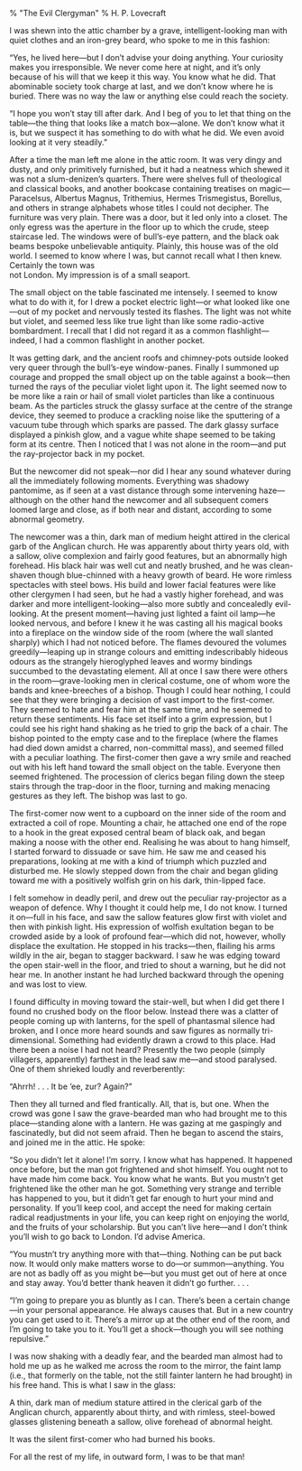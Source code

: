 % "The Evil Clergyman" 
%  H. P. Lovecraft

        

  

I was shewn into the attic chamber by a grave, intelligent-looking man with quiet clothes and
an iron-grey beard, who spoke to me in this fashion:  

  &ldquo;Yes,   he   lived here&mdash;but I don&rsquo;t advise your doing
anything. Your curiosity makes you irresponsible.   We   never come here at night, and it&rsquo;s
only because of   his   will that we keep it this way. You know what   he   did. That
abominable society took charge at last, and we don&rsquo;t know where   he   is buried. There
was no way the law or anything else could reach the society.  

  &ldquo;I hope you won&rsquo;t stay till after dark. And I beg of you to let
that thing on the table&mdash;the thing that looks like a match box&mdash;alone. We don&rsquo;t
know what it is, but we suspect it has something to do with what   he   did. We even avoid
looking at it very steadily.&rdquo;  

  After a time the man left me alone in the attic room. It was very dingy and
dusty, and only primitively furnished, but it had a neatness which shewed it was not a slum-denizen&rsquo;s
quarters. There were shelves full of theological and classical books, and another bookcase containing
treatises on magic&mdash;Paracelsus, Albertus Magnus, Trithemius, Hermes Trismegistus, Borellus,
and others in strange alphabets whose titles I could not decipher. The furniture was very plain.
There was a door, but it led only into a closet. The only egress was the aperture in the floor
up to which the crude, steep staircase led. The windows were of bull&rsquo;s-eye pattern, and
the black oak beams bespoke unbelievable antiquity. Plainly, this house was of the old world.
I seemed to know where I was, but cannot recall what I then knew. Certainly the town was   
not   London. My impression is of a small seaport.  

  The small object on the table fascinated me intensely. I seemed to know what
to do with it, for I drew a pocket electric light&mdash;or what looked like one&mdash;out of
my pocket and nervously tested its flashes. The light was not white but violet, and seemed less
like true light than like some radio-active bombardment. I recall that I did not regard it as
a common flashlight&mdash;indeed, I   had   a common flashlight in another pocket.  

  It was getting dark, and the ancient roofs and chimney-pots outside looked
very queer through the bull&rsquo;s-eye window-panes. Finally I summoned up courage and propped
the small object up on the table against a book&mdash;then turned the rays of the peculiar violet
light upon it. The light seemed now to be more like a rain or hail of small violet particles
than like a continuous beam. As the particles struck the glassy surface at the centre of the
strange device, they seemed to produce a crackling noise like the sputtering of a vacuum tube
through which sparks are passed. The dark glassy surface displayed a pinkish glow, and a vague
white shape seemed to be taking form at its centre. Then I noticed that I was not alone in the
room&mdash;and put the ray-projector back in my pocket.  

  But the newcomer did not speak&mdash;nor did I hear any sound whatever during
all the immediately following moments. Everything was shadowy pantomime, as if seen at a vast
distance through some intervening haze&mdash;although on the other hand the newcomer and all
subsequent comers loomed large and close, as if both near and distant, according to some abnormal
geometry.  

  The newcomer was a thin, dark man of medium height attired in the clerical
garb of the Anglican church. He was apparently about thirty years old, with a sallow, olive
complexion and fairly good features, but an abnormally high forehead. His black hair was well
cut and neatly brushed, and he was clean-shaven though blue-chinned with a heavy growth of beard.
He wore rimless spectacles with steel bows. His build and lower facial features were like other
clergymen I had seen, but he had a vastly higher forehead, and was darker and more intelligent-looking&mdash;also
more subtly and concealedly   evil-  looking. At the present moment&mdash;having just lighted
a faint oil lamp&mdash;he looked nervous, and before I knew it he was casting all his magical
books into a fireplace on the window side of the room (where the wall slanted sharply) which
I had not noticed before. The flames devoured the volumes greedily&mdash;leaping up in strange
colours and emitting indescribably hideous odours as the strangely hieroglyphed leaves and wormy
bindings succumbed to the devastating element. All at once I saw there were others in the room&mdash;grave-looking
men in clerical costume, one of whom wore the bands and knee-breeches of a bishop. Though I
could hear nothing, I could see that they were bringing a decision of vast import to the first-comer.
They seemed to hate and fear him at the same time, and he seemed to return these sentiments.
His face set itself into a grim expression, but I could see his right hand shaking as he tried
to grip the back of a chair. The bishop pointed to the empty case and to the fireplace (where
the flames had died down amidst a charred, non-committal mass), and seemed filled with a peculiar
loathing. The first-comer then gave a wry smile and reached out with his left hand toward the
small object on the table. Everyone then seemed frightened. The procession of clerics began
filing down the steep stairs through the trap-door in the floor, turning and making menacing
gestures as they left. The bishop was last to go.  

  The first-comer now went to a cupboard on the inner side of the room and extracted
a coil of rope. Mounting a chair, he attached one end of the rope to a hook in the great exposed
central beam of black oak, and began making a noose with the other end. Realising he was about
to hang himself, I started forward to dissuade or save him. He saw me and ceased his preparations,
looking at me with a kind of   triumph   which puzzled and disturbed me. He slowly stepped
down from the chair and began gliding toward me with a positively wolfish grin on his dark,
thin-lipped face.  

  I felt somehow in deadly peril, and drew out the peculiar ray-projector as
a weapon of defence. Why I thought it could help me, I do not know. I turned it on&mdash;full
in his face, and saw the sallow features glow first with violet and then with pinkish light.
His expression of wolfish exultation began to be crowded aside by a look of profound fear&mdash;which
did not, however, wholly displace the exultation. He stopped in his tracks&mdash;then, flailing
his arms wildly in the air, began to stagger backward. I saw he was edging toward the open stair-well
in the floor, and tried to shout a warning, but he did not hear me. In another instant he had
lurched backward through the opening and was lost to view.  

  I found difficulty in moving toward the stair-well, but when I did get there
I found no crushed body on the floor below. Instead there was a clatter of people coming up
with lanterns, for the spell of phantasmal silence had broken, and I once more heard sounds
and saw figures as normally tri-dimensional. Something had evidently drawn a crowd to this place.
Had there been a noise I had not heard? Presently the two people (simply villagers, apparently)
farthest in the lead saw me&mdash;and stood paralysed. One of them shrieked loudly and reverberently:  

  &ldquo;Ahrrh!&nbsp;.&nbsp;.&nbsp;. It be &rsquo;ee, zur? Again?&rdquo;  

  Then they all turned and fled frantically. All, that is, but one. When the
crowd was gone I saw the grave-bearded man who had brought me to this place&mdash;standing alone
with a lantern. He was gazing at me gaspingly and fascinatedly, but did not seem afraid. Then
he began to ascend the stairs, and joined me in the attic. He spoke:  

  &ldquo;So you   didn&rsquo;t   let it alone! I&rsquo;m sorry. I know what
has happened. It happened once before, but the man got frightened and shot himself. You ought
not to have made   him   come back. You know what   he   wants. But you mustn&rsquo;t
get frightened like the other man he got. Something very strange and terrible has happened to
you, but it didn&rsquo;t get far enough to hurt your mind and personality. If you&rsquo;ll keep
cool, and accept the need for making certain radical readjustments in your life, you can keep
right on enjoying the world, and the fruits of your scholarship. But you can&rsquo;t live here&mdash;and
I don&rsquo;t think you&rsquo;ll wish to go back to London. I&rsquo;d advise America.  

  &ldquo;You mustn&rsquo;t try anything more with that&mdash;thing. Nothing can
be put back now. It would only make matters worse to do&mdash;or summon&mdash;anything. You
are not as badly off as you might be&mdash;but you must get out of here at once and stay away.
You&rsquo;d better thank heaven it didn&rsquo;t go further.&nbsp;.&nbsp;.&nbsp;.  

  &ldquo;I&rsquo;m going to prepare you as bluntly as I can. There&rsquo;s been
a certain change&mdash;in your personal appearance.   He   always causes that. But in a new
country you can get used to it. There&rsquo;s a mirror up at the other end of the room, and
I&rsquo;m going to take you to it. You&rsquo;ll get a shock&mdash;though you will see nothing
repulsive.&rdquo;  

  I was now shaking with a deadly fear, and the bearded man almost had to hold
me up as he walked me across the room to the mirror, the faint lamp (i.e., that formerly on
the table, not the still fainter lantern he had brought) in his free hand. This is what I saw
in the glass:  

  A thin, dark man of medium stature attired in the clerical garb of the Anglican
church, apparently about thirty, and with rimless, steel-bowed glasses glistening beneath a
sallow, olive forehead of abnormal height.  

  It was the silent first-comer who had burned his books.  

  For all the rest of my life, in outward form, I was to be that man!  

